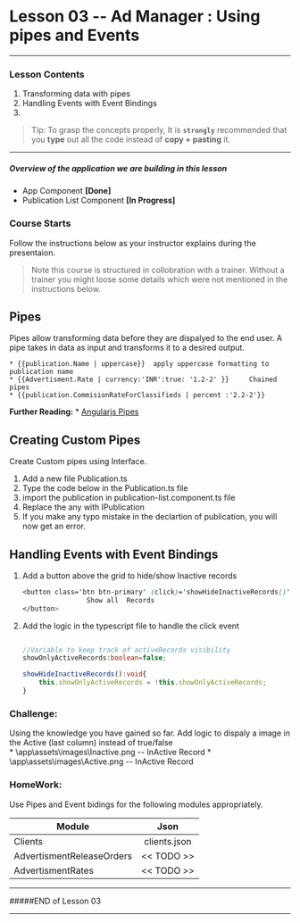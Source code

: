 # Lesson 03 -- Ad Manager : Using pipes and Events
----------
### Lesson Contents
1.  Transforming data with pipes
2.  Handling Events with Event Bindings
3.  

> Tip: To grasp the concepts properly, It is  **`strongly`**  recommended that you **type** out all the code instead of **copy + pasting** it. 

-------------------------------

##### Overview of the application we are building in this lesson
- App Component  **[Done]**
- Publication List Component **[In Progress]**


### Course Starts 
Follow the instructions below as your instructor explains during the presentaion. 

> Note this course is structured in collobration with a trainer. Without a trainer you might loose some details which were not mentioned in the instructions below. 

## Pipes
Pipes allow transforming data before they are dispalyed to the end user. A pipe takes in data as input and transforms it to a desired output. 

	* {{publication.Name | uppercase}}  apply uppercase formatting to publication name
	* {{Advertisment.Rate | currency:'INR':true: '1.2-2' }} 	Chained pipes
	* {{publication.CommisionRateForClassifieds | percent :'2.2-2'}}

**Further Reading:**
	* [Angularjs Pipes](https://angular.io/docs/ts/latest/guide/pipes.html)

## Creating Custom Pipes
Create Custom pipes using Interface. 

1. Add a new file Publication.ts
2. Type the code below in the Publication.ts file
3. import the publication in publication-list.component.ts file
4. Replace the any with IPublication
5. If you make any typo mistake in the declartion of publication, you will now get an error.


## Handling Events with Event Bindings

1. Add a button above the grid to hide/show Inactive records
	``` css
	<button class='btn btn-primary' (click)='showHideInactiveRecords()'>
					Show all  Records
	</button>
    ```  
2. Add the logic in the typescript file to handle the click event
	``` typescript
	
	//Variable to keep track of activeRecords visibility
	showOnlyActiveRecords:boolean=false;

	showHideInactiveRecords():void{
    	this.showOnlyActiveRecords = !this.showOnlyActiveRecords;
	}	 
	```       

### **Challenge:** 
Using the knowledge you have gained so far. Add logic to dispaly a image in the Active (last column) instead of true/false  
	* \app\assets\images\Inactive.png  -- InActive Record
	* \app\assets\images\Active.png  -- InActive Record

### **HomeWork:** 
Use Pipes and Event bidings  for the following modules appropriately. 

| Module        | Json          | 
| ------------- |:-------------:| 
| Clients	    | clients.json  | 
| AdvertismentReleaseOrders     | << TODO >>   |  
| AdvertismentRates | << TODO >>     |    


-------------------------------
#####END of Lesson 03

-------------------------------

